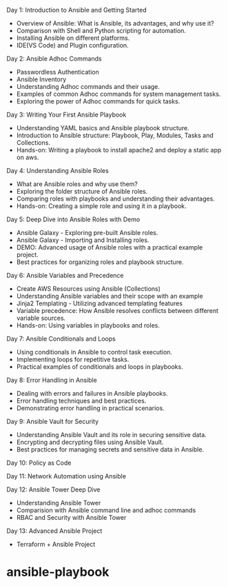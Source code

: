 Day 1: Introduction to Ansible and Getting Started

- Overview of Ansible: What is Ansible, its advantages, and why use it?
- Comparison with Shell and Python scripting for automation.
- Installing Ansible on different platforms.
- IDE(VS Code) and Plugin configuration.

Day 2: Ansible Adhoc Commands

- Passwordless Authentication
- Ansible Inventory
- Understanding Adhoc commands and their usage.
- Examples of common Adhoc commands for system management tasks.
- Exploring the power of Adhoc commands for quick tasks.

Day 3: Writing Your First Ansible Playbook

- Understanding YAML basics and Ansible playbook structure.
- Introduction to Ansible structure: Playbook, Play, Modules, Tasks and Collections.
- Hands-on: Writing a playbook to install apache2 and deploy a static app on aws.

Day 4: Understanding Ansible Roles

- What are Ansible roles and why use them?
- Exploring the folder structure of Ansible roles.
- Comparing roles with playbooks and understanding their advantages.
- Hands-on: Creating a simple role and using it in a playbook.

Day 5: Deep Dive into Ansible Roles with Demo

- Ansible Galaxy - Exploring pre-built Ansible roles.
- Ansible Galaxy - Importing and Installing roles.
- DEMO: Advanced usage of Ansible roles with a practical example project.
- Best practices for organizing roles and playbook structure.

Day 6: Ansible Variables and Precedence

- Create AWS Resources using Ansible (Collections)
- Understanding Ansible variables and their scope with an example
- Jinja2 Templating - Utilizing advanced templating features
- Variable precedence: How Ansible resolves conflicts between different variable sources.
- Hands-on: Using variables in playbooks and roles.

Day 7: Ansible Conditionals and Loops

- Using conditionals in Ansible to control task execution.
- Implementing loops for repetitive tasks.
- Practical examples of conditionals and loops in playbooks.

Day 8: Error Handling in Ansible

- Dealing with errors and failures in Ansible playbooks.
- Error handling techniques and best practices.
- Demonstrating error handling in practical scenarios.

Day 9: Ansible Vault for Security

- Understanding Ansible Vault and its role in securing sensitive data.
- Encrypting and decrypting files using Ansible Vault.
- Best practices for managing secrets and sensitive data in Ansible.

Day 10: Policy as Code

Day 11: Network Automation using Ansible

Day 12: Ansible Tower Deep Dive

- Understanding Ansible Tower
- Comparision with Ansible command line and adhoc commands
- RBAC and Security with Ansible Tower

Day 13: Advanced Ansible Project

- Terraform + Ansible Project
# ansible-playbook
